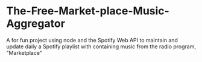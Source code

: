 # The-Free-Market-place-Music-Aggregator
A for fun project using node and the Spotify Web API to maintain and update daily a Spotify playlist with containing music from the radio program, "Marketplace"

